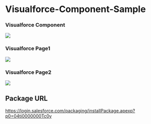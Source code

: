 # Visualforce-Component-Sample

### Visualforce Component
<img src="http://cdn-ak.f.st-hatena.com/images/fotolife/t/tyoshikawa1106/20150223/20150223210318.png" />

### Visualforce Page1
<img src="http://cdn-ak.f.st-hatena.com/images/fotolife/t/tyoshikawa1106/20150223/20150223210345.png" />

### Visualforce Page2
<img src="http://cdn-ak.f.st-hatena.com/images/fotolife/t/tyoshikawa1106/20150223/20150223210459.png" />

## Package URL
https://login.salesforce.com/packaging/installPackage.apexp?p0=04ti0000000Tc0y
